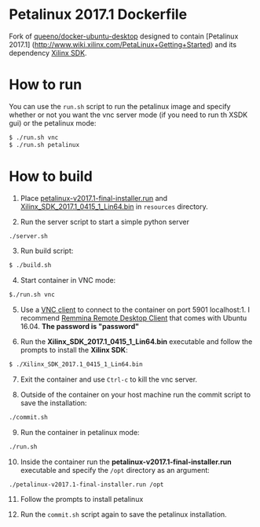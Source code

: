 # Petalinux 2017.1 Dockerfile

Fork of [queeno/docker-ubuntu-desktop](https://github.com/queeno/docker-ubuntu-desktop) designed to contain [Petalinux 2017.1] (http://www.wiki.xilinx.com/PetaLinux+Getting+Started) and its dependency [Xilinx SDK](https://www.xilinx.com/products/design-tools/embedded-software/sdk.html).

# How to run

You can use the ```run.sh``` script to run the petalinux image and specify whether or not you want the vnc server mode (if you need to run th XSDK gui) or the petalinux mode:

```bash
$ ./run.sh vnc
$ ./run.sh petalinux
```

# How to build

1. Place [petalinux-v2017.1-final-installer.run](https://www.xilinx.com/member/forms/download/xef.html?filename=petalinux-v2017.1-final-installer.run&akdm=1) and [Xilinx_SDK_2017.1_0415_1_Lin64.bin](https://www.xilinx.com/support/download/index.html/content/xilinx/en/downloadNav/vivado-design-tools/2017-1.html) in ```resources``` directory.

2. Run the server script to start a simple python server

```bash
./server.sh
```

3. Run build script:

```bash
$ ./build.sh
```

4. Start container in VNC mode:
```bash
$./run.sh vnc
```

5. Use a [VNC client](https://help.ubuntu.com/community/VNC/Clients) to connect to the container on port 5901 localhost:1.  I recommend [Remmina Remote Desktop Client](https://www.remmina.org/wp/) that comes with Ubuntu 16.04. **The password is "password"**

6. Run the **Xilinx_SDK_2017.1_0415_1_Lin64.bin** executable and follow the prompts to install the **Xilinx SDK**:

```bash
$ ./Xilinx_SDK_2017.1_0415_1_Lin64.bin
```

7. Exit the container and use ```Ctrl-c``` to kill the vnc server.

8. Outside of the container on your host machine run the commit script to save the installation:

```bash
./commit.sh
```

9. Run the container in petalinux mode:

```bash
./run.sh
```

10. Inside the container run the **petalinux-v2017.1-final-installer.run** executable and specify the ```/opt``` directory as an argument:
```
./petalinux-v2017.1-final-installer.run /opt
```

11. Follow the prompts to install petalinux

12. Run the ```commit.sh``` script again to save the petalinux installation.
